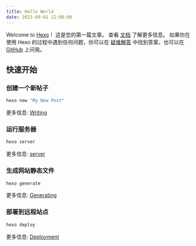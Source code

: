 ```yaml
---
title: Hello World
date: 2023-09-01 12:00:00
---
```

Welcome to [Hexo](https://hexo.io/)！ 这是您的第一篇文章。 查看 [文档](https://hexo.io/docs/) 了解更多信息。 如果你在使用 Hexo 的过程中遇到任何问题，你可以在 [疑难解答](https://hexo.io/docs/troubleshooting.html) 中找到答案，也可以在 [GitHub](https://github.com/hexojs/hexo/issues) 上问我。
<!-- more -->
## 快速开始

### 创建一个新帖子

``` bash
hexo new "My New Post"
```

更多信息: [Writing](https://hexo.io/docs/writing.html)

### 运行服务器

``` bash
hexo server
```

更多信息: [server](https://hexo.io/docs/server.html)

### 生成网站静态文件

``` bash
hexo generate
```

更多信息: [Generating](https://hexo.io/docs/generating.html)

### 部署到远程站点

``` bash
hexo deploy
```

更多信息: [Deployment](https://hexo.io/docs/one-command-deployment.html)
